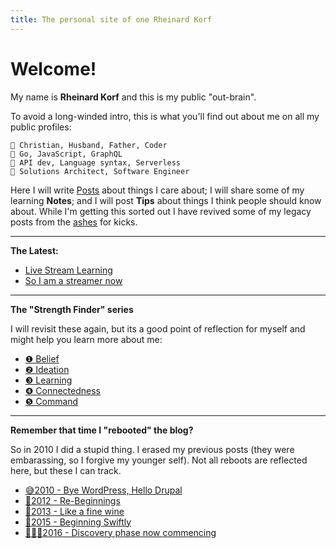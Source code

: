 ```yaml
---
title: The personal site of one Rheinard Korf
---
```


# Welcome!

My name is **Rheinard Korf** and this is my public "out-brain". 

<!-- I work remotely and Thomas De Moor did a great write up about me and  
[the benefits of working remotely as a parent](https://x-team.com/blog/interview-rheinard-korf/). -->

To avoid a long-winded intro, this is what you'll find out about me on all my public profiles:

```
👤 Christian, Husband, Father, Coder  
📌 Go, JavaScript, GraphQL  
🔖 API dev, Language syntax, Serverless  
💼 Solutions Architect, Software Engineer  
```

<!--Here I write [Posts](/posts/) about things I care about; share some of my learning [Notes](/notes/); and I post [Tips](/tips/) about things I think people should know about. For kicks I also revived some of my legacy posts from the [ashes](/ashes/). -->

Here I will write [Posts](/posts/) about things I care about; I will share some of my learning **Notes**; and I will post **Tips** about things I think people should know about. While I'm getting this sorted out I have revived some of my legacy posts from the [ashes](/ashes/) for kicks.

---------------------------------------------

**The Latest:**

* [Live Stream Learning](/posts/live-stream-learning)  
* [So I am a streamer now](/posts/so-i-am-a-streamer-now)  

---------------------------------------------

**The "Strength Finder" series**

I will revisit these again, but its a good point of reflection for myself and might help you learn more about me:

* [❶ Belief](/ashes/20121021-belief)  
* [❷ Ideation](/ashes/20121022-ideation)  
* [❸ Learning](/ashes/20121023-learning)  
* [❹ Connectedness](/ashes/20121024-connectedness)  
* [❺ Command](/ashes/20121025-command)  

---------------------------------------------
**Remember that time I "rebooted" the blog?**

So in 2010 I did a stupid thing. I erased my previous posts (they were embarassing, so I forgive my younger self). Not all reboots are reflected here, but these I can track.

* [😅2010 - Bye WordPress, Hello Drupal](/ashes/20100619-bye-wordpress-hello-drupal)  
* [💪2012 - Re-Beginnings](/ashes/20121017-re-beginnings)  
* [🍷2013 - Like a fine wine](/ashes/20130301-like-a-fine-wine)  
* [🐆2015 - Beginning Swiftly](/ashes/20151205-beginning-swiftly)  
* [🕵🏻‍♂️2016 - Discovery phase now commencing](/ashes/20170201-commence-discovery-phase)  